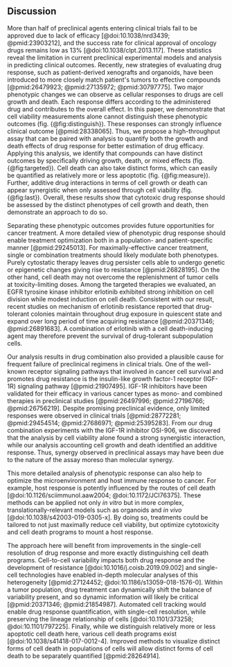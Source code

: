 ## Discussion

More than half of preclinical agents entering clinical trials fail to be approved due to lack of efficacy [@doi:10.1038/nrd3439; @pmid:23903212], and the success rate for clinical approval of oncology drugs remains low as 13% [@doi:10.1038/clpt.2013.117]. These statistics reveal the limitation in current preclinical experimental models and analysis in predicting clinical outcomes. Recently, new strategies of evaluating drug response, such as patient-derived xenografts and organoids, have been introduced to more closely match patient's tumors to effective compounds [@pmid:26479923; @pmid:27135972; @pmid:30797775]. Two major phenotypic changes we can observe as cellular responses to drugs are cell growth and death. Each response differs according to the administered drug and contributes to the overall effect. In this paper, we demonstrate that cell viability measurements alone cannot distinguish these phenotypic outcomes (fig. {@fig:distinguish}). These responses can strongly influence clinical outcome [@pmid:28338065]. Thus, we propose a high-throughput assay that can be paired with analysis to quantify both the growth and death effects of drug response for better estimation of drug efficacy. Applying this analysis, we identify that compounds can have distinct outcomes by specifically driving growth, death, or mixed effects (fig. {@fig:targeted}). Cell death can also take distinct forms, which can easily be quantified as relatively more or less apoptotic (fig. {@fig:measure}). Further, additive drug interactions in terms of cell growth or death can appear synergistic when only assessed through cell viability (fig. {@fig:last}). Overall, these results show that cytotoxic drug response should be assessed by the distinct phenotypes of cell growth and death, then demonstrate an approach to do so.

Separating these phenotypic outcomes provides future opportunities for cancer treatment. A more detailed view of phenotypic drug response should enable treatment optimization both in a population- and patient-specific manner [@pmid:29245013]. For maximally-effective cancer treatment, single or combination treatments should likely modulate both phenotypes. Purely cytostatic therapy leaves drug persister cells able to undergo genetic or epigenetic changes giving rise to resistance [@pmid:26828195]. On the other hand, cell death may not overcome the replenishment of tumor cells at toxicity-limiting doses. Among the targeted therapies we evaluated, an EGFR tyrosine kinase inhibitor erlotinib exhibited strong inhibition on cell division while modest induction on cell death. Consistent with our result, recent studies on mechanism of erlotinib resistance reported that drug-tolerant colonies maintain throughout drug exposure in quiescent state and expand over long period of time acquiring resistance [@pmid:20371346; @pmid:26891683]. A combination of erlotinib with a cell death-inducing agent may therefore prevent the survival of drug-tolerant subpopulation cells.

Our analysis results in drug combination also provided a plausible cause for frequent failure of preclinical regimens in clinical trials. One of the well-known receptor signaling pathways that involved in cancer cell survival and promotes drug resistance is the insulin-like growth factor-1 receptor (IGF-1R) signaling pathway [@pmid:21907495]. IGF-1R inhibitors have been validated for their efficacy in various cancer types as mono- and combined therapies in preclinical studies [@pmid:26497996; @pmid:27196766; @pmid:26756219]. Despite promising preclinical evidence, only limited responses were observed in clinical trials [@pmid:28772281; @pmid:29454514; @pmid:27686971; @pmid:25395283]. From our drug combination experiments with the IGF-1R inhibitor OSI-906, we discovered that the analysis by cell viability alone found a strong synergistic interaction, while our analysis accounting cell growth and death identified an additive response. Thus, synergy observed in preclinical assays may have been due to the nature of the assay moreso than molecular synergy.

This more detailed analysis of phenotypic response can also help to optimize the microenvironment and host immune response to cancer. For example, host response is potently influenced by the routes of cell death [@doi:10.1126/sciimmunol.aaw2004; @doi:10.1172/JCI76375]. These methods can be applied not only *in vitro* but in more complex, translationally-relevant models such as organoids and *in vivo* [@doi:10.1038/s42003-019-0305-x]. By doing so, treatments could be tailored to not just maximally reduce cell viability, but optimize cytotoxicity and cell death programs to mount a host response.

The approach here will benefit from improvements in the single-cell resolution of drug response and more exactly distinguishing cell death programs. Cell-to-cell variability impacts both drug response and the development of resistance [@doi:10.1016/j.coisb.2019.09.002] and single-cell technologies have enabled in-depth molecular analyses of this heterogeneity [@pmid:27124452; @doi:10.1186/s13059-018-1576-0]. Within a tumor population, drug treatment can dynamically shift the balance of variability present, and so dynamic information will likely be critical [@pmid:20371346; @pmid:21854987]. Automated cell tracking would enable drug response quantification, with single-cell resolution, while preserving the lineage relationship of cells [@doi:10.1101/373258; @doi:10.1101/797225]. Finally, while we distinguish relatively more or less apoptotic cell death here, various cell death programs exist [@doi:10.1038/s41418-017-0012-4]. Improved methods to visualize distinct forms of cell death in populations of cells will allow distinct forms of cell death to be separately quantified [@pmid:28264914].
